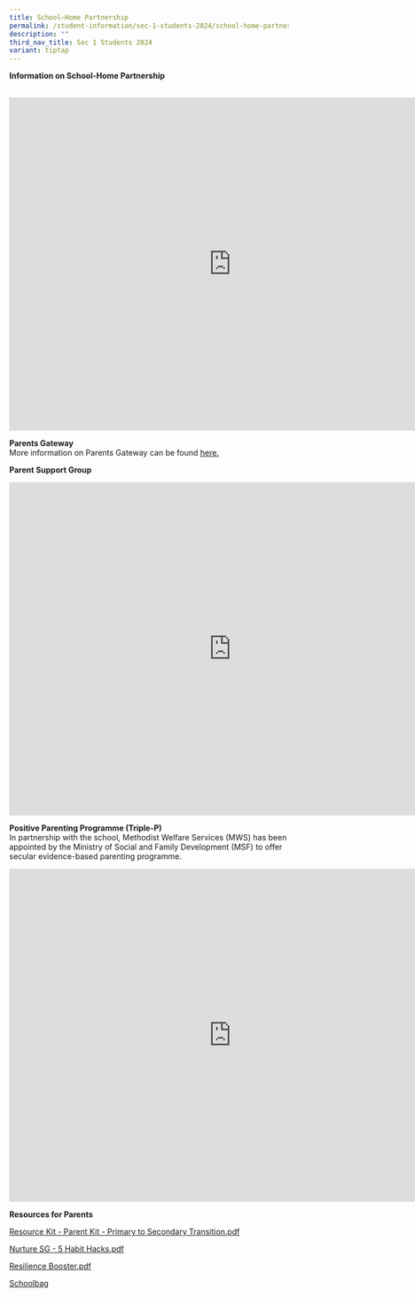 ```yaml
---
title: School–Home Partnership
permalink: /student-information/sec-1-students-2024/school-home-partnership/
description: ""
third_nav_title: Sec 1 Students 2024
variant: tiptap
---
```

<p><strong>Information on School-Home Partnership<br></strong><br></p><div class="iframe-wrapper"><iframe height="600" width="800" allowfullscreen="true" frameborder="0" src="https://docs.google.com/presentation/d/e/2PACX-1vS9NbT4p9EEtgrdyRfW3UsROzZ8kxKEwed3gWMQa3k6LdORiOFt4NOkPeDvmqhYVS9aiTQYIFQabkR1/embed?start=false&amp;loop=false&amp;delayms=3000"></iframe></div><p><strong>Parents Gateway<br></strong>More information on Parents Gateway can be found&nbsp;<a href="/other-information/parents-gateway" rel="noopener noreferrer nofollow" target="_blank"><u>here</u></a><u>.</u></p><p><strong>Parent Support Group</strong></p><div class="iframe-wrapper"><iframe height="600" width="800" allowfullscreen="true" frameborder="0" src="https://docs.google.com/presentation/d/e/2PACX-1vQ7zoSgYg4fCoT6eyR3Fd64Lh06Q4AfHiCtD8_F6GxwhBYwHMCqWi-xriO-lS954Q1xx_QI4L99hzuX/embed?start=false&amp;loop=true&amp;delayms=3000"></iframe></div><p><strong>Positive Parenting Programme (Triple-P)<br></strong>In partnership with the school, Methodist Welfare Services (MWS) has been appointed by the Ministry of Social and Family Development (MSF) to offer secular evidence-based parenting programme.</p><div class="iframe-wrapper"><iframe height="600" width="800" allowfullscreen="true" frameborder="0" src="https://docs.google.com/presentation/d/e/2PACX-1vRNpJaTGHNRwKlb9lirIuhUtcwj_UlkGsH0bq4R3Fgp5EW6POoIC4z24H2aTdsF_FlRGl__rysM7-Kd/embed?start=false&amp;loop=false&amp;delayms=3000"></iframe></div><p><strong>Resources for Parents</strong></p><p><a href="/files/2021%20Sec%201%20eReg/Resource%20Kit%20-%20Parent%20Kit%20-%20Primary%20to%20Secondary%20Transition.pdf" rel="noopener noreferrer nofollow" target="_blank"><u>Resource Kit - Parent Kit - Primary to Secondary Transition.pdf</u></a></p><p><a href="/files/Nurture%20SG%20-%205%20Habit%20Hacks.pdf" rel="noopener noreferrer nofollow" target="_blank"><u>Nurture SG - 5 Habit Hacks.pdf</u></a></p><p><a href="/files/Resilience%20Booster.pdf" rel="noopener noreferrer nofollow" target="_blank"><u>Resilience Booster.pdf</u></a></p><p><a href="http://www.schoolbag.edu.sg/" rel="noopener noreferrer nofollow" target=""><u>Schoolbag</u></a></p>